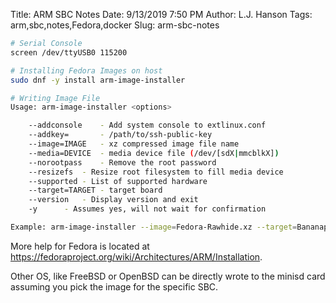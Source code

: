 Title: ARM SBC Notes
Date: 9/13/2019 7:50 PM
Author: L.J. Hanson
Tags: arm,sbc,notes,Fedora,docker
Slug: arm-sbc-notes

```bash
# Serial Console
screen /dev/ttyUSB0 115200
```
```bash
# Installing Fedora Images on host
sudo dnf -y install arm-image-installer
```

```bash
# Writing Image File
Usage: arm-image-installer <options>

	--addconsole    - Add system console to extlinux.conf
	--addkey=       - /path/to/ssh-public-key
	--image=IMAGE	- xz compressed image file name
	--media=DEVICE	- media device file (/dev/[sdX|mmcblkX])
	--norootpass	- Remove the root password
	--resizefs	- Resize root filesystem to fill media device
	--supported	- List of supported hardware
	--target=TARGET	- target board
	--version	- Display version and exit
	-y		- Assumes yes, will not wait for confirmation

Example: arm-image-installer --image=Fedora-Rawhide.xz --target=Bananapi --media=/dev/mmcblk0
```
More help for Fedora is located at https://fedoraproject.org/wiki/Architectures/ARM/Installation.

Other OS, like FreeBSD or OpenBSD can be directly wrote to the minisd card assuming you pick the image for the specific SBC.
